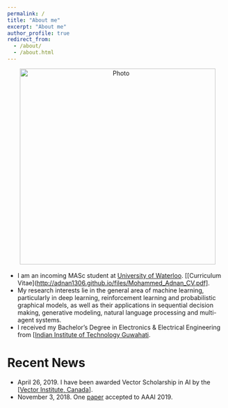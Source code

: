 ```yaml
---
permalink: /
title: "About me"
excerpt: "About me"
author_profile: true
redirect_from: 
  - /about/
  - /about.html
---
```


<p align="center">
  <img src="https://lantaoyu.github.io/files/lantaoyu_img.jpg?raw=true" alt="Photo" style="width: 450px;"/> 
</p>

* I am an incoming MASc student at [University of Waterloo](https://www.uwaterloo.ca/). [[Curriculum Vitae](http://adnan1306.github.io/files/Mohammed_Adnan_CV.pdf].
* My research interests lie in the general area of machine learning, particularly in deep learning, reinforcement learning and probabilistic graphical models, as well as their applications in sequential decision making, generative modeling, natural language processing and multi-agent systems.
* I received my Bachelor’s Degree in Electronics & Electrical Engineering from [[Indian Institute of Technology Guwahati](http://iitg.ac.in).



# Recent News
* April 26, 2019. I have been awarded Vector Scholarship in AI by the [[Vector Institute, Canada](https://vectorinstitute.ai/)].
* November 3, 2018. One [paper](http://lantaoyu.com/publications/RLSGAAAI19) accepted to AAAI 2019.

